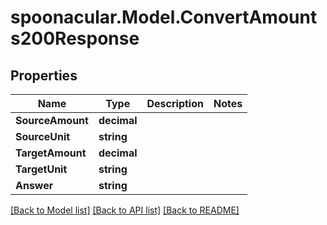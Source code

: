 # spoonacular.Model.ConvertAmounts200Response

## Properties

Name | Type | Description | Notes
------------ | ------------- | ------------- | -------------
**SourceAmount** | **decimal** |  | 
**SourceUnit** | **string** |  | 
**TargetAmount** | **decimal** |  | 
**TargetUnit** | **string** |  | 
**Answer** | **string** |  | 

[[Back to Model list]](../README.md#documentation-for-models) [[Back to API list]](../README.md#documentation-for-api-endpoints) [[Back to README]](../README.md)

